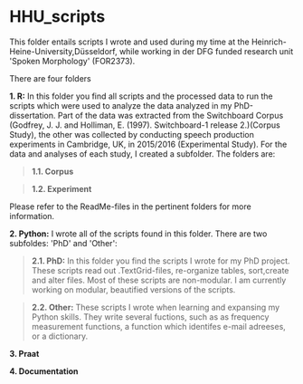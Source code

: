 # HHU_scripts

This folder entails scripts I wrote and used during my time at the Heinrich-Heine-University,Düsseldorf, while working in der DFG funded research unit 'Spoken Morphology' (FOR2373). 

There are four folders

**1. R:**
In this folder you find all scripts and the processed data to run the scripts which were used to analyze the data analyzed in my
PhD-dissertation. Part of the data was extracted from the Switchboard Corpus (Godfrey, J. J. and Holliman, E. (1997). Switchboard-1 release 2.)(Corpus Study), the other was collected by conducting speech production experiments in Cambridge, UK, in 2015/2016 (Experimental Study). For the data and analyses of each study, I created a subfolder. The folders are:

>**1.1. Corpus** 

>**1.2. Experiment** 

Please refer to the ReadMe-files in the pertinent folders for more information.

**2. Python:**  I wrote all of the scripts found in this folder. There are two subfoldes: 'PhD' and 'Other':

>**2.1. PhD:** In this folder you find the scripts I wrote for my PhD project. These scripts read out .TextGrid-files, re-organize tables, sort,create and alter files. Most of these scripts are non-modular. I am currently working on modular, beautified versions of the scripts.
  
>**2.2. Other:** These scripts I wrote when learning and expansing my Python skills. They write several fuctions, such as as frequency     measurement functions, a function which identifes e-mail adreeses, or a dictionary.


**3. Praat**

**4. Documentation**
  
  

